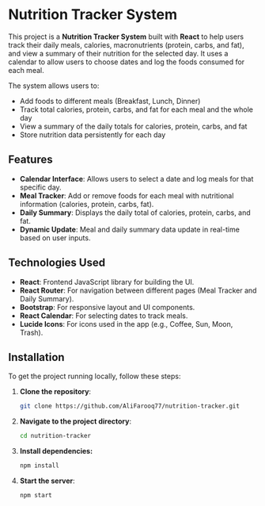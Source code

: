# Nutrition Tracker System

This project is a **Nutrition Tracker System** built with **React** to help users track their daily meals, calories, macronutrients (protein, carbs, and fat), and view a summary of their nutrition for the selected day. It uses a calendar to allow users to choose dates and log the foods consumed for each meal.

The system allows users to:
- Add foods to different meals (Breakfast, Lunch, Dinner)
- Track total calories, protein, carbs, and fat for each meal and the whole day
- View a summary of the daily totals for calories, protein, carbs, and fat
- Store nutrition data persistently for each day

## Features

- **Calendar Interface**: Allows users to select a date and log meals for that specific day.
- **Meal Tracker**: Add or remove foods for each meal with nutritional information (calories, protein, carbs, fat).
- **Daily Summary**: Displays the daily total of calories, protein, carbs, and fat.
- **Dynamic Update**: Meal and daily summary data update in real-time based on user inputs.

## Technologies Used

- **React**: Frontend JavaScript library for building the UI.
- **React Router**: For navigation between different pages (Meal Tracker and Daily Summary).
- **Bootstrap**: For responsive layout and UI components.
- **React Calendar**: For selecting dates to track meals.
- **Lucide Icons**: For icons used in the app (e.g., Coffee, Sun, Moon, Trash).

## Installation

To get the project running locally, follow these steps:

1. **Clone the repository**:

   ```bash
   git clone https://github.com/AliFarooq77/nutrition-tracker.git
   ```
2. **Navigate to the project directory**:
   ```bash
   cd nutrition-tracker
   ```
3. **Install dependencies:**
   ```bash
   npm install
   ```
4. **Start the server**:
   ```bash
   npm start
   ```
